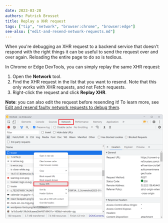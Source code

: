 ```yaml
---
date: 2023-03-28
authors: Patrick Brosset
title: Replay a XHR request
tags: ["tip", "network", "browser:chrome", "browser:edge"]
see-also: ["edit-and-resend-network-requests.md"]
---
```

When you're debugging an XHR request to a backend service that doesn't respond with the right things it can be useful to send the request over and over again. Reloading the entire page to do so is tedious.

In Chrome or Edge DevTools, you can simply replay the same XHR request:

1. Open the **Network** tool.
1. Find the XHR request in the list that you want to resend. Note that this only works with XHR requests, and not Fetch requests.
1. Right-click the request and click **Replay XHR**.

**Note**: you can also edit the request before resending it! To learn more, see [Edit and resend faulty network requests to debug them](./edit-and-resend-network-requests.md).

![Chrome's Network tool, with the Replay XHR contextual menu item](../../assets/img/replay-xhr.png)
